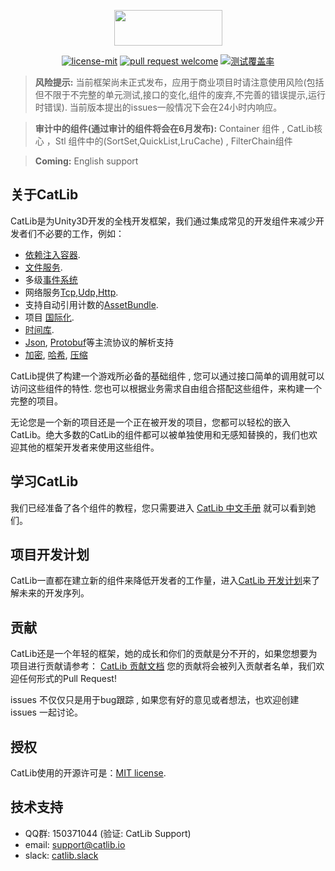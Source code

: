 <p align="center"><img width="173" height="57" src="http://catlib.io/style/logo.png"></p>

<p align="center">
<a href="https://github.com/yb199478/CatLib/blob/master/LICENSE"><img src="https://img.shields.io/badge/license-MIT-blue.svg" title="license-mit" /></a>
<a href="https://github.com/yb199478/catlib/pulls"><img src="https://img.shields.io/badge/PRs-welcome-blue.svg" title="pull request welcome" /></a>
<a href="https://github.com/yb199478/CatLib"><img src="https://img.shields.io/badge/coverage-90.79%25-brightgreen.svg" title="测试覆盖率" /></a>
</p>

> **风险提示:** 当前框架尚未正式发布，应用于商业项目时请注意使用风险(包括但不限于不完整的单元测试,接口的变化,组件的废弃,不完善的错误提示,运行时错误). 当前版本提出的issues一般情况下会在24小时内响应。

> **审计中的组件(通过审计的组件将会在6月发布):** Container 组件 , CatLib核心 ，Stl 组件中的(SortSet,QuickList,LruCache) , FilterChain组件

> **Coming:** English support

## 关于CatLib

CatLib是为Unity3D开发的全栈开发框架，我们通过集成常见的开发组件来减少开发者们不必要的工作，例如：

- [依赖注入容器](http://catlib.io/?page=catlib.container.container).
- [文件服务](http://catlib.io/?page=catlib.io.io).
- 多级[事件系统](http://catlib.io/?page=catlib.event.event)
- 网络服务[Tcp,Udp,Http](http://catlib.io/?page=catlib.network.network).
- 支持自动引用计数的[AssetBundle](http://catlib.io/?page=catlib.resources.resources).
- 项目 [国际化](http://catlib.io/?page=catlib.translation.translator).
- [时间库](http://catlib.io/?page=catlib.time-queue.time-queue).
- [Json](http://catlib.io/?page=catlib.json.json), [Protobuf](http://catlib.io/?page=catlib.protobuf.protobuf)等主流协议的解析支持
- [加密](http://catlib.io/?page=catlib.crypt.crypt), [哈希](http://catlib.io/?page=catlib.hash.hash), [压缩](http://catlib.io/?page=catlib.compress.compress)

CatLib提供了构建一个游戏所必备的基础组件 , 您可以通过接口简单的调用就可以访问这些组件的特性. 您也可以根据业务需求自由组合搭配这些组件，来构建一个完整的项目。

无论您是一个新的项目还是一个正在被开发的项目，您都可以轻松的嵌入CatLib。绝大多数的CatLib的组件都可以被单独使用和无感知替换的，我们也欢迎其他的框架开发者来使用这些组件。

## 学习CatLib

我们已经准备了各个组件的教程，您只需要进入 [CatLib 中文手册](http://catlib.io) 就可以看到她们。

## 项目开发计划

CatLib一直都在建立新的组件来降低开发者的工作量，进入[CatLib 开发计划](https://www.teambition.com/project/589ce998907a7b661c86de9c/tasks/scrum/589ce9aadf254b9870a7ac90)来了解未来的开发序列。

## 贡献

CatLib还是一个年轻的框架，她的成长和你们的贡献是分不开的，如果您想要为项目进行贡献请参考： [CatLib 贡献文档](http://catlib.io/?page=catlib.contribution) 您的贡献将会被列入贡献者名单，我们欢迎任何形式的Pull Request!

issues 不仅仅只是用于bug跟踪 , 如果您有好的意见或者想法，也欢迎创建 issues 一起讨论。

## 授权

CatLib使用的开源许可是：[MIT license](http://opensource.org/licenses/MIT).

## 技术支持

* QQ群: 150371044 (验证: CatLib Support)
* email: support@catlib.io
* slack: [catlib.slack](https://catlib.slack.com/messages/internals/)
